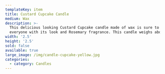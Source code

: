 ```yaml
---
templateKey: item
title: Custard Cupcake Candle
medium: Wax
description: >-
  This delicious looking Custard Cupcake candle made of wax is sure to delight
  everyone with its look and Rosemary fragrance. This candle weighs about 85gms.
width: '2.5'
height: '2.5'
sold: false
available: true
large_image: /img/candle-cupcake-yellow.jpg
categories:
  - category: Candles
---
```


